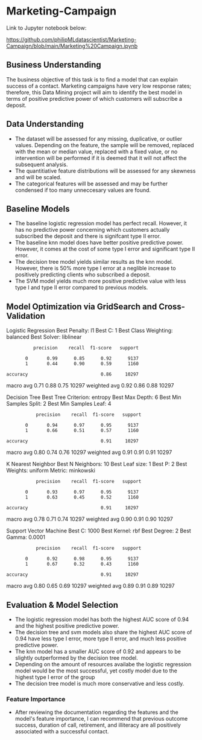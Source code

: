 # Marketing-Campaign

Link to Jupyter notebook below:

https://github.com/philipMLdatascientist/Marketing-Campaign/blob/main/Marketing%20Campaign.ipynb

## Business Understanding

The business objective of this task is to find a model that can explain success of a contact. Marketing campaigns have very low response rates; therefore, this Data Mining project will aim to identify the best model in terms of positive predictive power of which customers will subscribe a deposit.

## Data Understanding

- The dataset will be assessed for any missing, duplicative, or outlier values. Depending on the feature, the sample will be removed, replaced with the mean or median value, replaced with a fixed value, or no intervention will be performed if it is deemed that it will not affect the subsequent analysis.
- The quantitiative feature distributions will be assessed for any skewness and will be scaled.
- The categorical features will be assessed and may be further condensed if too many unneccesary values are found.

## Baseline Models

- The baseline logistic regression model has perfect recall. However, it has no predictive power concerning which customers actually subscribed the deposit and there is signifcant type II error.
- The baseline knn model does have better positive predictive power. However, it comes at the cost of some type I error and significant type II error.
- The decision tree model yields similar results as the knn model. However, there is 50% more type I error at a neglible increase to positively predicting clients who subscribed a deposit.
- The SVM model yields much more positive predictive value with less type I and type II error compared to previous models.

## Model Optimization via GridSearch and Cross-Validation

Logistic Regression
Best Penalty: l1
Best C: 1
Best Class Weighting: balanced
Best Solver: liblinear

              precision    recall  f1-score   support

           0       0.99      0.85      0.92      9137
           1       0.44      0.90      0.59      1160

    accuracy                           0.86     10297
   macro avg       0.71      0.88      0.75     10297
weighted avg       0.92      0.86      0.88     10297

Decision Tree
Best Tree Criterion: entropy
Best Max Depth: 6
Best Min Samples Split: 2
Best Min Samples Leaf: 4

               precision    recall  f1-score   support

           0       0.94      0.97      0.95      9137
           1       0.66      0.51      0.57      1160

    accuracy                           0.91     10297
   macro avg       0.80      0.74      0.76     10297
weighted avg       0.91      0.91      0.91     10297

K Nearest Neighbor
Best N Neighbors: 10
Best Leaf size: 1
Best P: 2
Best Weights: uniform
Metric: minkowski

               precision    recall  f1-score   support

           0       0.93      0.97      0.95      9137
           1       0.63      0.45      0.52      1160

    accuracy                           0.91     10297
   macro avg       0.78      0.71      0.74     10297
weighted avg       0.90      0.91      0.90     10297

Support Vector Machine
Best C: 1000
Best Kernel: rbf
Best Degree: 2
Best Gamma: 0.0001

               precision    recall  f1-score   support

           0       0.92      0.98      0.95      9137
           1       0.67      0.32      0.43      1160

    accuracy                           0.91     10297
   macro avg       0.80      0.65      0.69     10297
weighted avg       0.89      0.91      0.89     10297


## Evaluation & Model Selection

- The logistic regression model has both the highest AUC score of 0.94 and the highest positive predictive power.
- The decision tree and svm models also share the highest AUC score of 0.94 have less type I error, more type II error, and much less positive predictive power.
- The knn model has a smaller AUC score of 0.92 and appears to be slightly outperformed by the decision tree model.
- Depending on the amount of resources availabe the logistic regression model would be the most successful, yet costly model due to the highest type I error of the group
- The decision tree model is much more conservative and less costly.

### Feature Importance

 - After reviewing the documentation regarding the features and the model's feature importance, I can recommend that previous outcome success, duration of call, retirement, and illiteracy are all positively associated with a successful contact.
